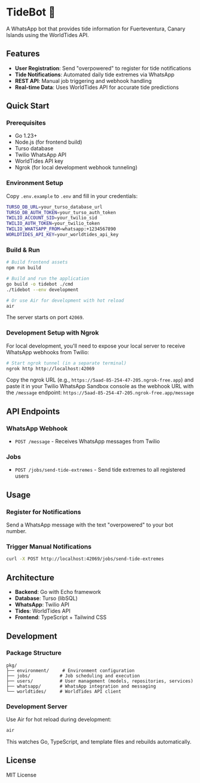 # TideBot 🌊

A WhatsApp bot that provides tide information for Fuerteventura, Canary Islands using the WorldTides API.

## Features

- **User Registration**: Send "overpowered" to register for tide notifications
- **Tide Notifications**: Automated daily tide extremes via WhatsApp
- **REST API**: Manual job triggering and webhook handling
- **Real-time Data**: Uses WorldTides API for accurate tide predictions

## Quick Start

### Prerequisites

- Go 1.23+
- Node.js (for frontend build)
- Turso database
- Twilio WhatsApp API
- WorldTides API key
- Ngrok (for local development webhook tunneling)

### Environment Setup

Copy `.env.example` to `.env` and fill in your credentials:

```bash
TURSO_DB_URL=your_turso_database_url
TURSO_DB_AUTH_TOKEN=your_turso_auth_token
TWILIO_ACCOUNT_SID=your_twilio_sid
TWILIO_AUTH_TOKEN=your_twilio_token
TWILIO_WHATSAPP_FROM=whatsapp:+1234567890
WORLDTIDES_API_KEY=your_worldtides_api_key
```

### Build & Run

```bash
# Build frontend assets
npm run build

# Build and run the application
go build -o tidebot ./cmd
./tidebot --env development

# Or use Air for development with hot reload
air
```

The server starts on port `42069`.

### Development Setup with Ngrok

For local development, you'll need to expose your local server to receive WhatsApp webhooks from Twilio:

```bash
# Start ngrok tunnel (in a separate terminal)
ngrok http http://localhost:42069
```

Copy the ngrok URL (e.g., `https://5aad-85-254-47-205.ngrok-free.app`) and paste it in your Twilio WhatsApp Sandbox console as the webhook URL with the `/message` endpoint: `https://5aad-85-254-47-205.ngrok-free.app/message`

## API Endpoints

### WhatsApp Webhook
- `POST /message` - Receives WhatsApp messages from Twilio

### Jobs
- `POST /jobs/send-tide-extremes` - Send tide extremes to all registered users

## Usage

### Register for Notifications
Send a WhatsApp message with the text "overpowered" to your bot number.

### Trigger Manual Notifications
```bash
curl -X POST http://localhost:42069/jobs/send-tide-extremes
```

## Architecture

- **Backend**: Go with Echo framework
- **Database**: Turso (libSQL)
- **WhatsApp**: Twilio API
- **Tides**: WorldTides API
- **Frontend**: TypeScript + Tailwind CSS

## Development

### Package Structure
```
pkg/
├── environment/     # Environment configuration
├── jobs/           # Job scheduling and execution
├── users/          # User management (models, repositories, services)
├── whatsapp/       # WhatsApp integration and messaging
└── worldtides/     # WorldTides API client
```

### Development Server
Use Air for hot reload during development:
```bash
air
```

This watches Go, TypeScript, and template files and rebuilds automatically.

## License

MIT License